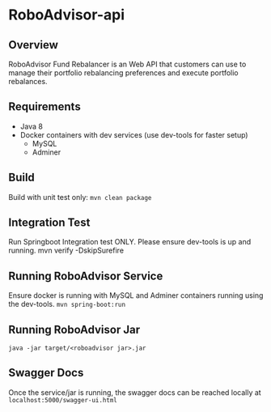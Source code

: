 # RoboAdvisor-api

## Overview 
RoboAdvisor Fund Rebalancer is an Web API that customers can use to manage their portfolio rebalancing preferences and execute portfolio rebalances.

## Requirements
- Java 8
- Docker containers with dev services (use dev-tools for faster setup)
    - MySQL
    - Adminer

## Build
Build with unit test only:
`mvn clean package`

## Integration Test
Run Springboot Integration test ONLY. Please ensure dev-tools is up and running.
mvn verify -DskipSurefire

## Running RoboAdvisor Service
Ensure docker is running with MySQL and Adminer containers running using the dev-tools.
`mvn spring-boot:run`

## Running RoboAdvisor Jar
`java -jar target/<roboadvisor jar>.jar`

## Swagger Docs
Once the service/jar is running, the swagger docs can be reached locally at  `localhost:5000/swagger-ui.html`
